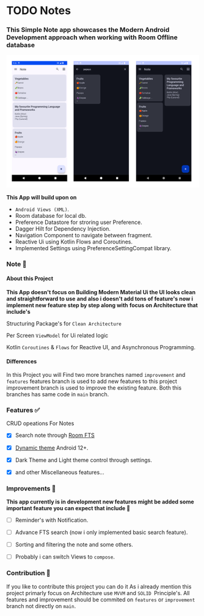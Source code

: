 # TODO Notes

### This Simple Note app showcases the Modern Android Development approach when working with Room Offline database

![Screenshots](Screenshots/Screenshots.png)

**This App will build upon on**

* `Android Views (XML)`.
* Room database for local db.
* Preference Datastore for stroring user Preference.
* Dagger Hilt for Dependency Injection.
* Navigation Component to navigate between fragment.
* Reactive Ui using Kotlin Flows and Coroutines.
* Implemented Settings using PreferenceSettingCompat library.

### Note 👀

#### About this Project
**This App doesn't focus on Building Modern Material Ui the UI looks clean and straightforward to use**
**and also i doesn't add tons of feature's now i implement new feature step by step along with**
**focus on Architecture that include's**

Structuring Package's for `Clean Architecture`

Per Screen `ViewModel` for Ui related logic

Kotlin `Coroutines` & `Flows` for Reactive UI, and Asynchronous Programming.

#### Differences
In this Project you will Find two more branches named `improvement` and `features` features branch is used to add new features to this project improvement branch is used to improve the  existing feature. Both this branches has same code in `main` branch.

### Features ✅

CRUD opeations For Notes

- [x] Search note through [Room FTS](https://developer.android.com/training/data-storage/room/defining-data#fts)

- [x] [Dynamic theme](https://developer.android.com/develop/ui/views/theming/dynamic-colors) Android 12+.

- [x] Dark Theme and Light theme control through settings.

- [x]  and other Miscellaneous features...


### Improvements 🚀

**This app currently is in development new features might be added some important feature you can expect that include 🚧**

- [ ] Reminder's with Notification.

- [ ] Advance FTS search (now i only implemented basic search feature).

- [ ] Sorting and filtering the note and some others.

- [ ] Probably i can switch Views to `compose`.

### Contribution 🤝

If you like to contribute this project you can do it 
As i already mention this project primarly focus on Architecture use `MVVM` and `SOLID `Principle's.
All features and improvement should be commited on `features` or `improvement` branch not directly on `main`.
